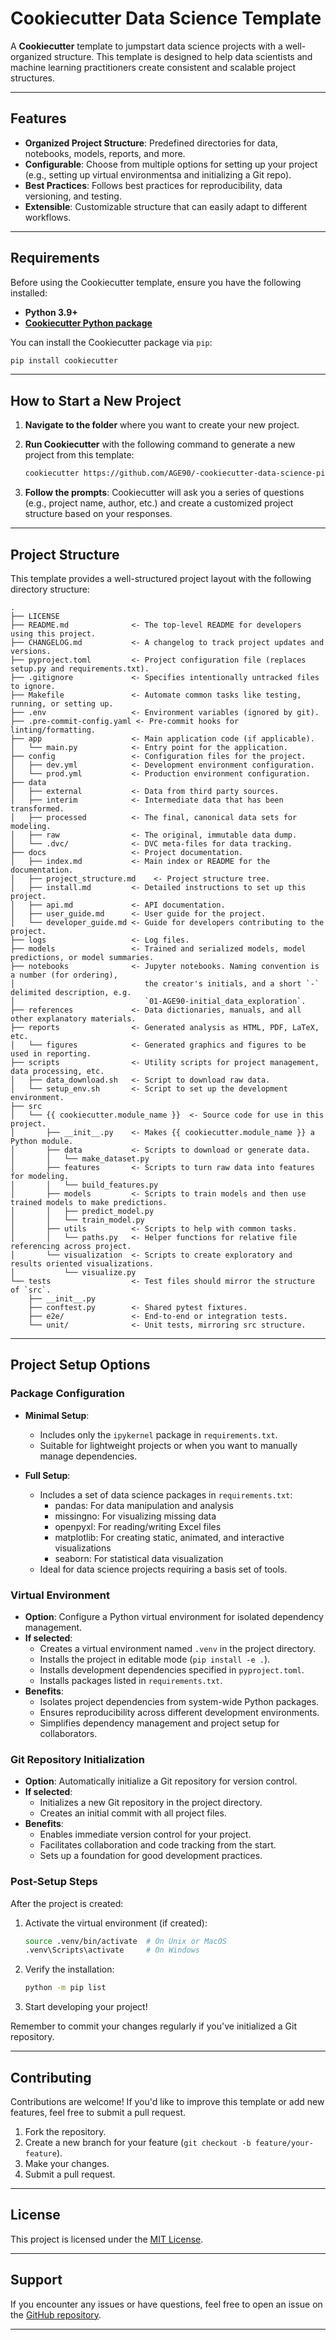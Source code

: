 # Cookiecutter Data Science Template

A **Cookiecutter** template to jumpstart data science projects with a well-organized structure. This template is designed to help data scientists and machine learning practitioners create consistent and scalable project structures.

---

## Features

- **Organized Project Structure**: Predefined directories for data, notebooks, models, reports, and more.
- **Configurable**: Choose from multiple options for setting up your project (e.g., setting up virtual environmentsa and initializing a Git repo).
- **Best Practices**: Follows best practices for reproducibility, data versioning, and testing.
- **Extensible**: Customizable structure that can easily adapt to different workflows.

---

## Requirements

Before using the Cookiecutter template, ensure you have the following installed:

- **Python 3.9+**
- **[Cookiecutter Python package](https://cookiecutter.readthedocs.io/en/latest/installation.html)**

You can install the Cookiecutter package via `pip`:

```bash
pip install cookiecutter
```

---

## How to Start a New Project

1. **Navigate to the folder** where you want to create your new project.

2. **Run Cookiecutter** with the following command to generate a new project from this template:

    ```bash
    cookiecutter https://github.com/AGE90/-cookiecutter-data-science-pip
    ```

3. **Follow the prompts**: Cookiecutter will ask you a series of questions (e.g., project name, author, etc.) and create a customized project structure based on your responses.

---

## Project Structure

This template provides a well-structured project layout with the following directory structure:

```text
.
├── LICENSE
├── README.md              <- The top-level README for developers using this project.
├── CHANGELOG.md           <- A changelog to track project updates and versions.
├── pyproject.toml         <- Project configuration file (replaces setup.py and requirements.txt).
├── .gitignore             <- Specifies intentionally untracked files to ignore.
├── Makefile               <- Automate common tasks like testing, running, or setting up.
├── .env                   <- Environment variables (ignored by git).
├── .pre-commit-config.yaml <- Pre-commit hooks for linting/formatting.
├── app                    <- Main application code (if applicable).
│   └── main.py            <- Entry point for the application.
├── config                 <- Configuration files for the project.
│   ├── dev.yml            <- Development environment configuration.
│   └── prod.yml           <- Production environment configuration.
├── data
│   ├── external           <- Data from third party sources.
│   ├── interim            <- Intermediate data that has been transformed.
│   ├── processed          <- The final, canonical data sets for modeling.
│   ├── raw                <- The original, immutable data dump.
│   └── .dvc/              <- DVC meta-files for data tracking.
├── docs                   <- Project documentation.
│   ├── index.md           <- Main index or README for the documentation.
│   ├── project_structure.md    <- Project structure tree.
│   ├── install.md         <- Detailed instructions to set up this project.
│   ├── api.md             <- API documentation.
│   ├── user_guide.md      <- User guide for the project.
│   └── developer_guide.md <- Guide for developers contributing to the project.
├── logs                   <- Log files.
├── models                 <- Trained and serialized models, model predictions, or model summaries.
├── notebooks              <- Jupyter notebooks. Naming convention is a number (for ordering),
│                             the creator's initials, and a short `-` delimited description, e.g.
│                             `01-AGE90-initial_data_exploration`.
├── references             <- Data dictionaries, manuals, and all other explanatory materials.
├── reports                <- Generated analysis as HTML, PDF, LaTeX, etc.
│   └── figures            <- Generated graphics and figures to be used in reporting.
├── scripts                <- Utility scripts for project management, data processing, etc.
│   ├── data_download.sh   <- Script to download raw data.
│   └── setup_env.sh       <- Script to set up the development environment.
├── src
│   └── {{ cookiecutter.module_name }}  <- Source code for use in this project.
│       ├── __init__.py    <- Makes {{ cookiecutter.module_name }} a Python module.
│       ├── data           <- Scripts to download or generate data.
│       │   └── make_dataset.py
│       ├── features       <- Scripts to turn raw data into features for modeling.
│       │   └── build_features.py
│       ├── models         <- Scripts to train models and then use trained models to make predictions.
│       │   ├── predict_model.py
│       │   └── train_model.py
│       ├── utils          <- Scripts to help with common tasks.
│       │   └── paths.py   <- Helper functions for relative file referencing across project.
│       └── visualization  <- Scripts to create exploratory and results oriented visualizations.
│           └── visualize.py
└── tests                  <- Test files should mirror the structure of `src`.
    ├── __init__.py
    ├── conftest.py        <- Shared pytest fixtures.
    ├── e2e/               <- End-to-end or integration tests.
    └── unit/              <- Unit tests, mirroring src structure.
```

---

## Project Setup Options

### Package Configuration

- **Minimal Setup**:
  - Includes only the `ipykernel` package in `requirements.txt`.
  - Suitable for lightweight projects or when you want to manually manage dependencies.

- **Full Setup**:
  - Includes a set of data science packages in `requirements.txt`:
    - pandas: For data manipulation and analysis
    - missingno: For visualizing missing data
    - openpyxl: For reading/writing Excel files
    - matplotlib: For creating static, animated, and interactive visualizations
    - seaborn: For statistical data visualization
  - Ideal for data science projects requiring a basis set of tools.

### Virtual Environment

- **Option**: Configure a Python virtual environment for isolated dependency management.
- **If selected**:
  - Creates a virtual environment named `.venv` in the project directory.
  - Installs the project in editable mode (`pip install -e .`).
  - Installs development dependencies specified in `pyproject.toml`.
  - Installs packages listed in `requirements.txt`.
- **Benefits**:
  - Isolates project dependencies from system-wide Python packages.
  - Ensures reproducibility across different development environments.
  - Simplifies dependency management and project setup for collaborators.

### Git Repository Initialization

- **Option**: Automatically initialize a Git repository for version control.
- **If selected**:
  - Initializes a new Git repository in the project directory.
  - Creates an initial commit with all project files.
- **Benefits**:
  - Enables immediate version control for your project.
  - Facilitates collaboration and code tracking from the start.
  - Sets up a foundation for good development practices.

### Post-Setup Steps

After the project is created:

1. Activate the virtual environment (if created):

   ```bash
   source .venv/bin/activate  # On Unix or MacOS
   .venv\Scripts\activate     # On Windows
   ```

2. Verify the installation:

   ```bash
   python -m pip list
   ```

3. Start developing your project!

Remember to commit your changes regularly if you've initialized a Git repository.

---

## Contributing

Contributions are welcome! If you'd like to improve this template or add new features, feel free to submit a pull request.

1. Fork the repository.
2. Create a new branch for your feature (`git checkout -b feature/your-feature`).
3. Make your changes.
4. Submit a pull request.

---

## License

This project is licensed under the [MIT License](LICENSE).

---

## Support

If you encounter any issues or have questions, feel free to open an issue on the [GitHub repository](https://github.com/AGE90/-cookiecutter-data-science-pip/issues).

---
